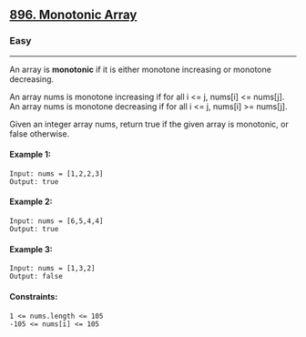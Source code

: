 [896. Monotonic Array](https://leetcode.com/problems/monotonic-array/?envType=daily-question&envId=2023-12-11)
---------------------------------------------------------------------------------------------------------------------------------------------

### Easy
---------------------------------------------------------------------------------------------------------------------------------------------

An array is **monotonic** if it is either monotone increasing or monotone decreasing.

An array nums is monotone increasing if for all i <= j, nums[i] <= nums[j]. An array nums is monotone decreasing if for all i <= j, nums[i] >= nums[j].

Given an integer array nums, return true if the given array is monotonic, or false otherwise.

#### Example 1:
```
Input: nums = [1,2,2,3]
Output: true
```
#### Example 2:
```
Input: nums = [6,5,4,4]
Output: true
```
#### Example 3:
```
Input: nums = [1,3,2]
Output: false
``` 
#### Constraints:
```
1 <= nums.length <= 105
-105 <= nums[i] <= 105
```
